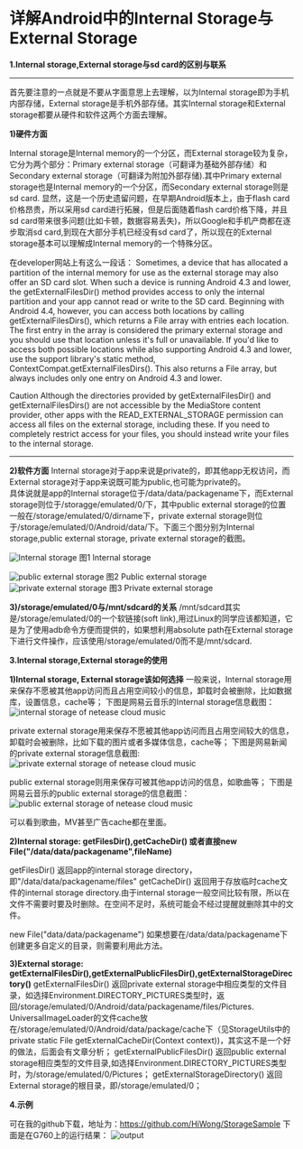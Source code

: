 <!---
layout: post
title: "Internal_vs_external_storage"
date: 2015-09-24 19:37:18 +0800
comments: true
categories: Android
--->
详解Android中的Internal Storage与External Storage
===============================================
**1.Internal storage,External storage与sd card的区别与联系**

----------------------
首先要注意的一点就是不要从字面意思上去理解，以为Internal storage即为手机内部存储，External storage是手机外部存储。其实Internal storage和External storage都要从硬件和软件这两个方面去理解。 

  **1)硬件方面** 

   Internal storage是Internal memory的一个分区，而External storage较为复杂，它分为两个部分：Primary external storage（可翻译为基础外部存储）和Secondary external storage（可翻译为附加外部存储).其中Primary external storage也是Internal memory的一个分区，而Secondary external storage则是sd card. 显然，这是一个历史遗留问题，在早期Android版本上，由于flash card价格昂贵，所以采用sd card进行拓展，但是后面随着flash card价格下降，并且sd card带来很多问题(比如卡顿，数据容易丢失)，所以Google和手机产商都在逐步取消sd card,到现在大部分手机已经没有sd card了，所以现在的External storage基本可以理解成Internal memory的一个特殊分区。 

  在developer网站上有这么一段话： 
   Sometimes, a device that has allocated a partition of the internal memory for use as the external storage may also offer an SD card slot. When such a device is running Android 4.3 and lower, the getExternalFilesDir() method provides access to only the internal partition and your app cannot read or write to the SD card. Beginning with Android 4.4, however, you can access both locations by calling getExternalFilesDirs(), which returns a File array with entries each location. The first entry in the array is considered the primary external storage and you should use that location unless it's full or unavailable. If you'd like to access both possible locations while also supporting Android 4.3 and lower, use the support library's static method, ContextCompat.getExternalFilesDirs(). This also returns a File array, but always includes only one entry on Android 4.3 and lower.

   Caution Although the directories provided by getExternalFilesDir() and getExternalFilesDirs() are not accessible by the MediaStore content provider, other apps with the READ_EXTERNAL_STORAGE permission can access all files on the external storage, including these. If you need to completely restrict access for your files, you should instead write your files to the internal storage.

----------------------------------------------
  **2)软件方面**
   Internal storage对于app来说是private的，即其他app无权访问，而External    storage对于app来说既可能为public,也可能为private的。   
   具体说就是app的Internal storage位于/data/data/packagename下，而External storage则位于/storagge/emulated/0/下，其中public external storage的位置一般在/storage/emulated/0/dirname下，private external storage则位于/storage/emulated/0/Android/data/下。下面三个图分别为Internal storage,public external storage, private external storage的截图。

   ![Internal storage](http://7xn1yt.com1.z0.glb.clouddn.com/internal_storage.png)
                         图1 Internal storage

   ![public external storage](http://7xn1yt.com1.z0.glb.clouddn.com/external_storage.png)
                         图2 Public external storage
   ![private external storage](http://7xn1yt.com1.z0.glb.clouddn.com/external_private_storage.png)
                         图3 Private external storage

   **3)/storage/emulated/0与/mnt/sdcard的关系**
      /mnt/sdcard其实是/storage/emulated/0的一个软链接(soft link),用过Linux的同学应该都知道，它是为了使用adb命令方便而提供的，如果想利用absolute path在External storage下进行文件操作，应该使用/storage/emulated/0而不是/mnt/sdcard.


**3.Internal storage,External storage的使用**

**1)Internal storage, External storage该如何选择**
 一般来说，Internal storage用来保存不愿被其他app访问而且占用空间较小的信息，卸载时会被删除，比如数据库，设置信息，cache等；
    下图是网易云音乐的Internal storage信息截图：
  ![internal storage of netease cloud music](http://7xn1yt.com1.z0.glb.clouddn.com/intern_netease.png)


  private external storage用来保存不愿被其他app访问而且占用空间较大的信息，卸载时会被删除，比如下载的图片或者多媒体信息，cache等；
  下图是网易新闻的private external storage信息截图:
 ![private external storage of netease cloud music](http://7xn1yt.com1.z0.glb.clouddn.com/private_extern_netease.png)


 public external storage则用来保存可被其他app访问的信息，如歌曲等；
 下图是网易云音乐的public external storage的信息截图：
 ![public external storage of netease cloud music](http://7xn1yt.com1.z0.glb.clouddn.com/public_external_storage_netease.png)

  可以看到歌曲，MV甚至广告cache都在里面。

**2)Internal storage: getFilesDir(),getCacheDir() 或者直接new File("/data/data/packagename",fileName)**

getFilesDir()
   返回app的internal storage directory，即"/data/data/packagename/files"
getCacheDir()
   返回用于存放临时cache文件的internal storage directory.由于internal storage一般空间比较有限，所以在文件不需要时要及时删除。在空间不足时，系统可能会不经过提醒就删除其中的文件。

new File("data/data/packagename")
    如果想要在/data/data/packagename下创建更多自定义的目录，则需要利用此方法。

**3)External storage: getExternalFilesDir(),getExternalPublicFilesDir(),getExternalStorageDirectory()**
getExternalFilesDir()
   返回private external storage中相应类型的文件目录，如选择Environment.DIRECTORY_PICTURES类型时，返回/storage/emulated/0/Android/data/packagename/files/Pictures.
   UniversalImageLoader的文件cache放在/storage/emulated/0/Android/data/package/cache下（见StorageUtils中的private static File getExternalCacheDir(Context context))，其实这不是一个好的做法，后面会有文章分析；
getExternalPublicFilesDir()
   返回public external storage相应类型的文件目录,如选择Environment.DIRECTORY_PICTURES类型时，为/storage/emulated/0/Pictures；
getExternalStorageDirectory()
   返回External storage的根目录，即/storage/emulated/0；

**4.示例**

可在我的github下载，地址为：https://github.com/HiWong/StorageSample
下面是在G760上的运行结果：
![output](http://7xn1yt.com1.z0.glb.clouddn.com/output.png)
